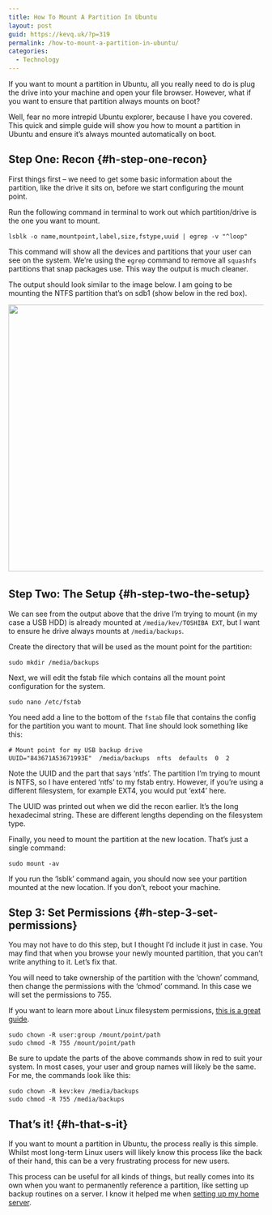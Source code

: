 ```yaml
---
title: How To Mount A Partition In Ubuntu
layout: post
guid: https://kevq.uk/?p=319
permalink: /how-to-mount-a-partition-in-ubuntu/
categories:
  - Technology
---
```

If you want to mount a partition in Ubuntu, all you really need to do is plug the drive into your machine and open your file browser. However, what if you want to ensure that partition always mounts on boot?

Well, fear no more intrepid Ubuntu explorer, because I have you covered. This quick and simple guide will show you how to mount a partition in Ubuntu and ensure it’s always mounted automatically on boot.

## Step One: Recon {#h-step-one-recon}

First things first – we need to get some basic information about the partition, like the drive it sits on, before we start configuring the mount point.

Run the following command in terminal to work out which partition/drive is the one you want to mount.

<pre class="wp-block-code"><code>lsblk -o name,mountpoint,label,size,fstype,uuid | egrep -v "^loop"</code></pre>

This command will show all the devices and partitions that your user can see on the system. We’re using the `egrep` command to remove all `squashfs` partitions that snap packages use. This way the output is much cleaner.

The output should look similar to the image below. I am going to be mounting the NTFS partition that’s on sdb1 (show below in the red box).

<img loading="lazy" width="815" height="527" src="/assets/images/wp-images/2019/11/hard-drive-terminal-output.jpg" alt="" class="wp-image-320" srcset="/assets/images/wp-images/2019/11/hard-drive-terminal-output.jpg 815w, /assets/images/wp-images/2019/11/hard-drive-terminal-output-300x194.jpg 300w, /assets/images/wp-images/2019/11/hard-drive-terminal-output-768x497.jpg 768w" sizes="(max-width: 815px) 100vw, 815px" />  

## Step Two: The Setup {#h-step-two-the-setup}

We can see from the output above that the drive I’m trying to mount (in my case a USB HDD) is already mounted at `/media/kev/TOSHIBA EXT`, but I want to ensure he drive always mounts at `/media/backups`.

Create the directory that will be used as the mount point for the partition:

<pre class="wp-block-code"><code>sudo mkdir /media/backups</code></pre>

Next, we will edit the fstab file which contains all the mount point configuration for the system.

<pre class="wp-block-code"><code>sudo nano /etc/fstab</code></pre>

You need add a line to the bottom of the `fstab` file that contains the config for the partition you want to mount. That line should look something like this:

<pre class="wp-block-code"><code># Mount point for my USB backup drive
UUID="843671A53671993E"  /media/backups  nfts  defaults  0  2</code></pre>

Note the UUID and the part that says &#8216;ntfs&#8217;. The partition I’m trying to mount is NTFS, so I have entered &#8216;ntfs&#8217; to my fstab entry. However, if you’re using a different filesystem, for example EXT4, you would put &#8216;ext4&#8217; here.

The UUID was printed out when we did the recon earlier. It’s the long hexadecimal string. These are different lengths depending on the filesystem type.

Finally, you need to mount the partition at the new location. That’s just a single command:

<pre class="wp-block-code"><code>sudo mount -av</code></pre>

If you run the &#8216;lsblk&#8217; command again, you should now see your partition mounted at the new location. If you don’t, reboot your machine.

## Step 3: Set Permissions {#h-step-3-set-permissions}

You may not have to do this step, but I thought I’d include it just in case. You may find that when you browse your newly mounted partition, that you can’t write anything to it. Let’s fix that.

You will need to take ownership of the partition with the &#8216;chown&#8217; command, then change the permissions with the &#8216;chmod&#8217; command. In this case we will set the permissions to 755.

If you want to learn more about Linux filesystem permissions, [this is a great guide](https://linuxhandbook.com/linux-file-permissions).

<pre class="wp-block-code"><code>sudo chown -R user:group /mount/point/path
sudo chmod -R 755 /mount/point/path</code></pre>

Be sure to update the parts of the above commands show in red to suit your system. In most cases, your user and group names will likely be the same. For me, the commands look like this:

<pre class="wp-block-code"><code>sudo chown -R kev:kev /media/backups
sudo chmod -R 755 /media/backups</code></pre>

## That’s it! {#h-that-s-it}

If you want to mount a partition in Ubuntu, the process really is this simple. Whilst most long-term Linux users will likely know this process like the back of their hand, this can be a very frustrating process for new users.

This process can be useful for all kinds of things, but really comes into its own when you want to permanently reference a partition, like setting up backup routines on a server. I know it helped me when [setting up my home server](/building-my-home-server).
